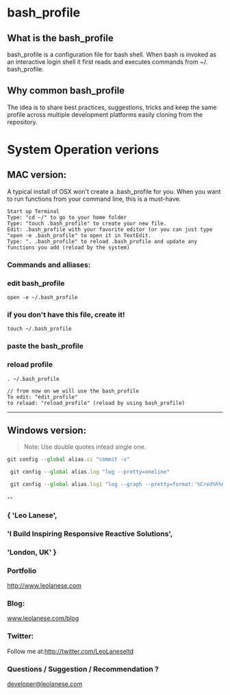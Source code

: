 # bash_profile

## What is the bash_profile
bash_profile is a configuration file for bash shell. When bash is invoked as an interactive login shell it first reads and executes commands from ~/. bash_profile.

## Why common bash_profile
The idea is to share best practices, suggestions, tricks and keep the same profile across multiple development platforms easily cloning from the repository.


# System Operation verions

## MAC version:
A typical install of OSX won't create a .bash_profile for you.
When you want to run functions from your command line, this is a must-have.

```
Start up Terminal
Type: "cd ~/" to go to your home folder
Type: "touch .bash_profile" to create your new file.
Edit: .bash_profile with your favorite editor (or you can just type "open -e .bash_profile" to open it in TextEdit.
Type: ". .bash_profile" to reload .bash_profile and update any functions you add (reload by the system)
```

### Commands and alliases:
### edit bash_profile
```
open -e ~/.bash_profile
```

### if you don't have this file, create it!
```
touch ~/.bash_profile
```

### paste the bash_profile

### reload profile
```
. ~/.bash_profile
```

```
// from now on we will use the bash_profile
To edit: "edit_profile"
to reload: "reload_profile" (reload by using bash_profile)
```

---

## Windows version:
> Note: Use double quotes intead single one.

```javascript
git config --global alias.ci "commit -v"
```

```javascript
 git config --global alias.log "log --pretty=oneline"
```

```javascript
 git config --global alias.log1 "log --graph --pretty=format:'%Cred%h%Creset -%C(yellow)%d%Creset %s %Cgreen(%cr) %C(bold blue)<%an>%Creset' --abbrev-commit"
 ```


--

### { 'Leo Lanese',
###   'I Build Inspiring Responsive Reactive Solutions',
###   'London, UK' }

### Portfolio<br>
<a href="http://www.leolanese.com" target="_blank">http://www.leolanese.com</a><br>

### Blog:<br>
<a href="http://www.leolanese.com/blog" target="_blank">www.leolanese.com/blog</a><br>

### Twitter:<br>
Follow me at:<a href="http://twitter.com/LeoLaneseltd" target="_blank">http://twitter.com/LeoLaneseltd</a><br>

### Questions / Suggestion / Recommendation ?<br>
<a href="mail:to">developer@leolanese.com</a><br>
